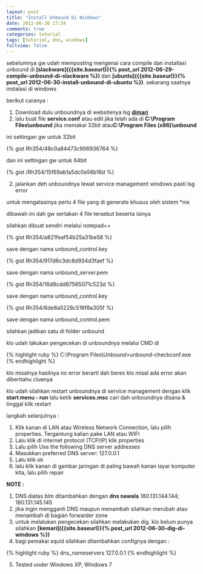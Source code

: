 ```yaml
---
layout: post
title: "Install Unbound Di Windows"
date: 2012-06-30 17:54
comments: true
categories: tutorial
tags: [tutorial, dns, windows]
fullview: false
---
```



sebelumnya gw udah memposting mengenai cara compile dan installasi unbound di **[slackware]({{site.baseurl}}{% post_url 2012-06-29-compile-unbound-di-slackware %})** dan **[ubuntu]({{site.baseurl}}{% post_url 2012-06-30-install-unbound-di-ubuntu %})**. sekarang saatnya instalasi di windows

berikut caranya :

1. Download dulu unboundnya di websitenya lsg **[dimari](http://unbound.net/download.html)**
2. lalu buat file **service.conf** atau edit jika telah ada di **C:\Program Files\unbound** jika memakai 32bit atau**C:\Program Files (x86)\unbound**

ini settingan gw untuk 32bit

{% gist Rh354/48c0a84473c906936764 %}

dan ini settingan gw untuk 64bit

{% gist /Rh354/15f69ab1a5dc0e56b16d %}

2. jalankan deh unboundnya lewat service management windows pasti lsg error

untuk mengatasinya perlu 4 file yang di generate khusus oleh sistem *nix

dibawah ini dah gw sertakan 4 file tersebut beserta isinya

silahkan dibuat sendiri melalui notepad++

{% gist Rh354/a821feaf54b25a31be58 %}

save dengan nama unbound_control.key

{% gist Rh354/917d6c3dc8d934d3faef %}

save dengan nama unbound_server.pem

{% gist Rh354/16d9cdd87565071c523d %}

save dengan nama unbound_control.key

{% gist Rh354/6de8a5228c516f8a305f %}

save dengan nama unbound_control.pem


silahkan jadikan satu di folder unbound

klo udah lakukan pengecekan di unboundnya melalui CMD di 

{% highlight ruby %}
C:\Program Files\Unbound>unbound-checkconf.exe
{% endhighlight %}

klo misalnya hasilnya no error berarti dah beres klo misal ada error akan diberitahu cluenya

klo udah silahkan restart unboundnya di service management dengan klik **start menu - run** lalu ketik **services.msc** cari dah unboundnya disana & tinggal klik restart

langkah selanjutnya :

1. Klik kanan di LAN atau Wireless Network Connection, lalu pilih properties. Tergantung kalian pake LAN atau WIFI
2. Lalu klik di internet protocol (TCP/IP) klik properties
3. Lalu pilih Use the following DNS server addresses
4. Masukkan preferred DNS server: 127.0.0.1
5. Lalu klik ok
6. lalu klik kanan di gambar jaringan di paling bawah kanan layar komputer kita, lalu pilih repair

**NOTE :**

1. DNS diatas blm ditambahkan dengan **dns nawala** 180.131.144.144; 180.131.145.145
2. jika ingin mengganti DNS maupun menambah silahkan merubah atau menambah di bagian forwarder zone
3. untuk melalukan pengecekan silahkan melakukan dig. klo belum punya silahkan **[kemari]({{site.baseurl}}{% post_url 2012-06-30-dig-di-windows %})**
4. bagi pemakai squid silahkan ditambahkan confignya dengan :

{% highlight ruby %}
dns_nameservers 127.0.0.1
{% endhighlight %}

5. Tested under Windows XP, Windows 7

